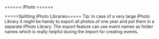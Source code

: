 ====== iPhoto ======

=====Splitting iPhoto Libraries=====
Tip: In case of a very large iPhoto Library it might be handy to export all photos of one year and put them in a separate iPhoto Library. The export feature can use event names as folder names which is really helpful during the import for creating events.